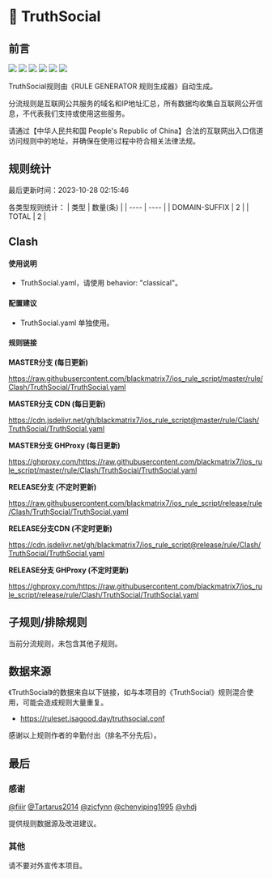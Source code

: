 # 🧸 TruthSocial

## 前言

![](https://shields.io/badge/-移除重复规则-ff69b4) ![](https://shields.io/badge/-DOMAIN与DOMAIN--SUFFIX合并-green) ![](https://shields.io/badge/-DOMAIN--SUFFIX间合并-critical) ![](https://shields.io/badge/-DOMAIN与DOMAIN--KEYWORD合并-9cf) ![](https://shields.io/badge/-DOMAIN--SUFFIX与DOMAIN--KEYWORD合并-blue) ![](https://shields.io/badge/-IP--CIDR(6)合并-blueviolet) 

TruthSocial规则由《RULE GENERATOR 规则生成器》自动生成。

分流规则是互联网公共服务的域名和IP地址汇总，所有数据均收集自互联网公开信息，不代表我们支持或使用这些服务。

请通过【中华人民共和国 People's Republic of China】合法的互联网出入口信道访问规则中的地址，并确保在使用过程中符合相关法律法规。

## 规则统计

最后更新时间：2023-10-28 02:15:46

各类型规则统计：
| 类型 | 数量(条)  | 
| ---- | ----  |
| DOMAIN-SUFFIX | 2  | 
| TOTAL | 2  | 


## Clash 

#### 使用说明
- TruthSocial.yaml，请使用 behavior: "classical"。

#### 配置建议
- TruthSocial.yaml 单独使用。

#### 规则链接
**MASTER分支 (每日更新)**

https://raw.githubusercontent.com/blackmatrix7/ios_rule_script/master/rule/Clash/TruthSocial/TruthSocial.yaml

**MASTER分支 CDN (每日更新)**

https://cdn.jsdelivr.net/gh/blackmatrix7/ios_rule_script@master/rule/Clash/TruthSocial/TruthSocial.yaml

**MASTER分支 GHProxy (每日更新)**

https://ghproxy.com/https://raw.githubusercontent.com/blackmatrix7/ios_rule_script/master/rule/Clash/TruthSocial/TruthSocial.yaml

**RELEASE分支 (不定时更新)**

https://raw.githubusercontent.com/blackmatrix7/ios_rule_script/release/rule/Clash/TruthSocial/TruthSocial.yaml

**RELEASE分支CDN (不定时更新)**

https://cdn.jsdelivr.net/gh/blackmatrix7/ios_rule_script@release/rule/Clash/TruthSocial/TruthSocial.yaml

**RELEASE分支 GHProxy (不定时更新)**

https://ghproxy.com/https://raw.githubusercontent.com/blackmatrix7/ios_rule_script/release/rule/Clash/TruthSocial/TruthSocial.yaml

## 子规则/排除规则


当前分流规则，未包含其他子规则。

## 数据来源

《TruthSocial》的数据来自以下链接，如与本项目的《TruthSocial》规则混合使用，可能会造成规则大量重复。

- https://ruleset.isagood.day/truthsocial.conf


感谢以上规则作者的辛勤付出（排名不分先后）。

## 最后

### 感谢

[@fiiir](https://github.com/fiiir) [@Tartarus2014](https://github.com/Tartarus2014) [@zjcfynn](https://github.com/zjcfynn) [@chenyiping1995](https://github.com/chenyiping1995) [@vhdj](https://github.com/vhdj)

提供规则数据源及改进建议。

### 其他

请不要对外宣传本项目。